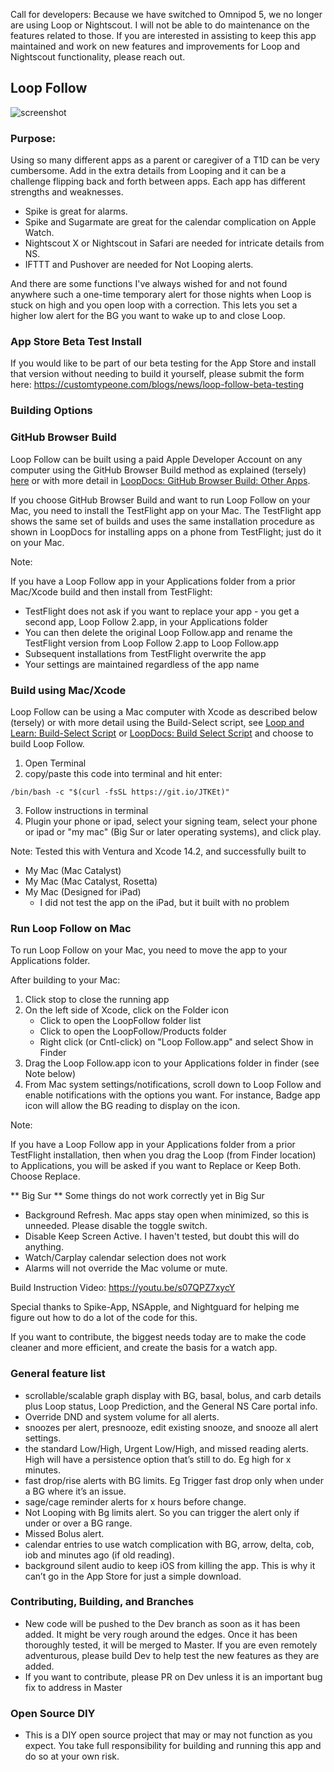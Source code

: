 Call for developers: Because we have switched to Omnipod 5, we no longer are using Loop or Nightscout. I will not be able to do maintenance on the features related to those. If you are interested in assisting to keep this app maintained and work on new features and improvements for Loop and Nightscout functionality, please reach out.

## Loop Follow 
![screenshot](https://user-images.githubusercontent.com/38429455/93782187-436e8880-fbf8-11ea-8709-e2afba692132.png)

### Purpose:

Using so many different apps as a parent or caregiver of a T1D can be very cumbersome. Add in the extra details from Looping
and it can be a challenge flipping back and forth between apps. Each app has different strengths and weaknesses.
- Spike is great for alarms. 
- Spike and Sugarmate are great for the calendar complication on Apple Watch. 
- Nightscout X or Nightscout in Safari are needed for intricate details from NS.
- IFTTT and Pushover are  needed for Not Looping alerts.

And there are some functions I've always wished for and not found anywhere such a one-time temporary alert
for those nights when Loop is stuck on high and you open loop with a correction. This lets you set a higher
low alert for the BG you want to wake up to and close Loop.

### App Store Beta Test Install
If you would like to be part of our beta testing for the App Store and install that version without needing to build it yourself, please submit the form here: https://customtypeone.com/blogs/news/loop-follow-beta-testing

### Building Options

### GitHub Browser Build

Loop Follow can be built using a paid Apple Developer Account on any computer using the GitHub Browser Build method as explained (tersely) [here](fastlane/testflight.md) or with more detail in [LoopDocs: GitHub Browser Build: Other Apps](https://loopkit.github.io/loopdocs/gh-actions/gh-other-apps).

If you choose GitHub Browser Build and want to run Loop Follow on your Mac, you need to install the TestFlight app on your Mac. The TestFlight app shows the same set of builds and uses the same installation procedure as shown in LoopDocs for installing apps on a phone from TestFlight; just do it on your Mac.

Note:

If you have a Loop Follow app in your Applications folder from a prior Mac/Xcode build and then install from TestFlight:

* TestFlight does not ask if you want to replace your app - you get a second app, Loop Follow 2.app, in your Applications folder
* You can then delete the original Loop Follow.app and rename the TestFlight version from Loop Follow 2.app to Loop Follow.app
* Subsequent installations from TestFlight overwrite the app
* Your settings are maintained regardless of the app name

### Build using Mac/Xcode

Loop Follow can be using a Mac computer with Xcode as described below (tersely) or with more detail using the Build-Select script, see [Loop and Learn: Build-Select Script](https://www.loopandlearn.org/build-select) or [LoopDocs: Build Select Script](https://loopkit.github.io/loopdocs/build/step14/#build-select-script) and choose to build Loop Follow.

1. Open Terminal
2. copy/paste this code into terminal and hit enter:
```
/bin/bash -c "$(curl -fsSL https://git.io/JTKEt)"
```
3. Follow instructions in terminal
4. Plugin your phone or ipad, select your signing team, select your phone or ipad or "my mac" (Big Sur or later operating systems), and click play.

Note: Tested this with Ventura and Xcode 14.2, and successfully built to

* My Mac (Mac Catalyst)
* My Mac (Mac Catalyst, Rosetta)
* My Mac (Designed for iPad)
    * I did not test the app on the iPad, but it built with no problem

### Run Loop Follow on Mac

To run Loop Follow on your Mac, you need to move the app to your Applications folder.

After building to your Mac:
1. Click stop to close the running app
1. On the left side of Xcode, click on the Folder icon
    * Click to open the LoopFollow folder list
    * Click to open the LoopFollow/Products folder
    * Right click (or Cntl-click) on "Loop Follow.app" and select Show in Finder
4. Drag the Loop Follow.app icon to your Applications folder in finder (see Note below)
5. From Mac system settings/notifications, scroll down to Loop Follow and enable notifications with the options you want. For instance, Badge app icon will allow the BG reading to display on the icon.

Note:

If you have a Loop Follow app in your Applications folder from a prior TestFlight installation, then when you drag the Loop (from Finder location) to Applications, you will be asked if you want to Replace or Keep Both. Choose Replace.

** Big Sur **
Some things do not work correctly yet in Big Sur
- Background Refresh. Mac apps stay open when minimized, so this is unneeded. Please disable the toggle switch.
- Disable Keep Screen Active. I haven't tested, but doubt this will do anything.
- Watch/Carplay calendar selection does not work
- Alarms will not override the Mac volume or mute.

Build Instruction Video: https://youtu.be/s07QPZ7xycY

Special thanks to Spike-App, NSApple, and Nightguard for helping me figure out how to do a lot of the code for this.

If you want to contribute, the biggest needs today are to make the code cleaner and more efficient, and create the basis for a watch app.

### General feature list
- scrollable/scalable graph display with BG, basal, bolus, and carb details plus Loop status, Loop Prediction, and the General NS Care portal info.
- Override DND and system volume for all alerts.
- snoozes per alert, presnooze, edit existing snooze, and snooze all alert settings.
- the standard Low/High, Urgent Low/High, and missed reading alerts. High will have a persistence option that’s still to do. Eg high for x minutes.
- fast drop/rise alerts with BG limits. Eg Trigger fast drop only when under a BG where it’s an issue.
- sage/cage reminder alerts for x hours before change.
- Not Looping with Bg limits alert. So you can trigger the alert only if under or over a BG range.
- Missed Bolus alert.
- calendar entries to use watch complication with BG, arrow, delta, cob, iob and minutes ago (if old reading).
- background silent audio to keep iOS from killing the app. This is why it can’t go in the App Store for just a simple download.

### Contributing, Building, and Branches
- New code will be pushed to the Dev branch as soon as it has been added. It might be very rough around the edges. Once it has been thoroughly tested, it will be merged to Master. If you are even remotely adventurous, please build Dev to help test the new features as they are added.
- If you want to contribute, please PR on Dev unless it is an important bug fix to address in Master

### Open Source DIY
- This is a DIY open source project that may or may not function as you expect. You take full responsibility for building and running this app and do so at your own risk.

